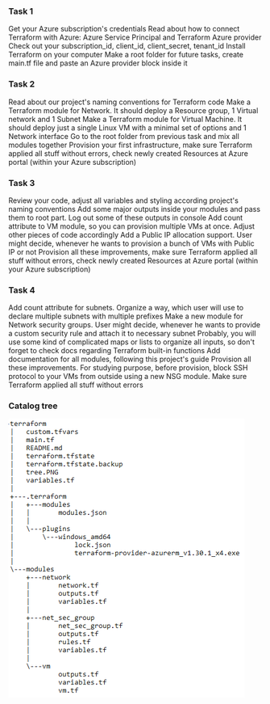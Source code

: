 ### Task 1
Get your Azure subscription's credentials
Read about how to connect Terraform with Azure: Azure Service Principal and Terraform Azure provider
Check out your subscription_id, client_id, client_secret, tenant_id
Install Terraform on your computer
Make a root folder for future tasks, create main.tf file and paste an Azure provider block inside it

### Task 2
Read about our project's naming conventions for Terraform code
Make a Terraform module for Network. It should deploy a Resource group, 1 Virtual network and 1 Subnet
Make a Terraform module for Virtual Machine. It should deploy just a single Linux VM with a minimal set of options and 1 Network
interface
Go to the root folder from previous task and mix all modules together
Provision your first infrastructure, make sure Terraform applied all stuff without errors, check newly created Resources at Azure portal
(within your Azure subscription)

### Task 3
Review your code, adjust all variables and styling according project's naming conventions
Add some major outputs inside your modules and pass them to root part. Log out some of these outputs in console
Add count attribute to VM module, so you can provision multiple VMs at once. Adjust other pieces of code accordingly
Add a Public IP allocation support. User might decide, whenever he wants to provision a bunch of VMs with Public IP or not
Provision all these improvements, make sure Terraform applied all stuff without errors, check newly created Resources at Azure portal
(within your Azure subscription)

### Task 4
Add count attribute for subnets. Organize a way, which user will use to declare multiple subnets with multiple prefixes
Make a new module for Network security groups. User might decide, whenever he wants to provide a custom security rule and attach
it to necessary subnet
Probably, you will use some kind of complicated maps or lists to organize all inputs, so don't forget to check docs regarding Terraform
built-in functions
Add documentation for all modules, following this project's guide
Provision all these improvements. For studying purpose, before provision, block SSH protocol to your VMs from outside using a new
NSG module. Make sure Terraform applied all stuff without errors

### Catalog tree
![](tree.PNG)
